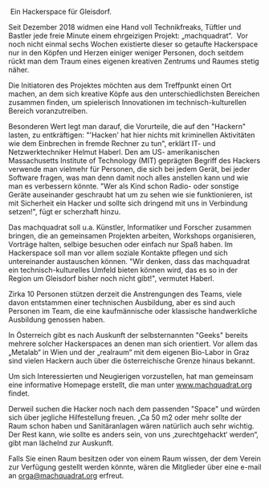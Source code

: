  Ein Hackerspace für Gleisdorf.

Seit Dezember 2018 widmen eine Hand voll Technikfreaks, Tüftler und Bastler jede freie Minute einem ehrgeizigen Projekt: „machquadrat“.  Vor noch nicht einmal sechs Wochen existierte dieser so getaufte Hackerspace nur in den Köpfen und Herzen einiger weniger Personen, doch seitdem rückt man dem Traum eines eigenen kreativen Zentrums und Raumes stetig näher. 

Die Initiatoren des Projektes möchten aus dem Treffpunkt einen Ort machen, an dem sich kreative Köpfe aus den unterschiedlichsten Bereichen zusammen finden, um spielerisch Innovationen im technisch-kulturellen Bereich voranzutreiben. 

Besonderen Wert legt man darauf, die Vorurteile, die auf den "Hackern" lasten, zu entkräftigen: "'Hacken' hat hier nichts mit kriminellen Aktivitäten wie dem Einbrechen in fremde Rechner zu tun", erklärt IT- und Netzwerktechniker Helmut Haberl. Den am US- amerikanischen Massachusetts Institute of Technology (MIT) geprägten Begriff des Hackers verwende man vielmehr für Personen, die sich bei jedem Gerät, bei jeder Software fragen, was man denn damit noch alles anstellen kann und wie man es verbessern könnte. "Wer als Kind schon Radio- oder sonstige Geräte auseinander geschraubt hat um zu sehen wie sie funktionieren, ist mit Sicherheit ein Hacker und sollte sich dringend mit uns in Verbindung setzen!", fügt er scherzhaft hinzu.

Das machquadrat soll u.a. Künstler, Informatiker und Forscher zusammen bringen, die an gemeinsamen Projekten arbeiten, Workshops organisieren, Vorträge halten, selbige besuchen oder einfach nur Spaß haben. Im Hackerspace soll man vor allem soziale Kontakte pflegen und sich untereinander austauschen können. "Wir denken, dass das machquadrat ein technisch-kulturelles Umfeld bieten können wird, das es so in der Region um Gleisdorf bisher noch nicht gibt!", vermutet Haberl.

Zirka 10 Personen stützen derzeit die Anstrengungen des Teams, viele davon entstammen einer technischen Ausbildung, aber es sind auch Personen im Team, die eine kaufmännische oder klassische handwerkliche Ausbildung genossen haben. 

In Österreich gibt es nach Auskunft der selbsternannten "Geeks" bereits mehrere solcher Hackerspaces an denen man sich orientiert. Vor allem das „Metalab“ in Wien und der „realraum“ mit dem eigenen Bio-Labor in Graz sind vielen Hackern auch über die österreichische Grenze hinaus bekannt. 

Um sich Interessierten und Neugierigen vorzustellen, hat man gemeinsam eine informative Homepage erstellt, die man unter www.machquadrat.org findet.

Derweil suchen die Hacker noch nach dem passenden "Space" und würden sich über jegliche Hilfestellung freuen. „Ca 50 m2 oder mehr sollte der Raum schon haben und Sanitäranlagen wären natürlich auch sehr wichtig. Der Rest kann, wie sollte es anders sein, von uns ‚zurechtgehackt‘ werden“, gibt man lächelnd zur Auskunft. 

Falls Sie einen Raum besitzen oder von einem Raum wissen, der dem Verein zur Verfügung gestellt werden könnte, wären die Mitglieder über eine e-mail an orga@machquadrat.org erfreut. 
